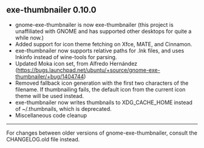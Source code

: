 ## exe-thumbnailer 0.10.0

- gnome-exe-thumbnailer is now exe-thumbnailer (this project is unaffiliated with GNOME and has supported other desktops for quite a while now.)
- Added support for icon theme fetching on Xfce, MATE, and Cinnamon.
- exe-thumbnailer now supports relative paths for .lnk files, and uses lnkinfo instead of wine-tools for parsing.
- Updated Moka icon set, from Alfredo Hernández (https://bugs.launchpad.net/ubuntu/+source/gnome-exe-thumbnailer/+bug/1404744)
- Removed fallback icon generation with the first two characters of the filename. If thumbnailing fails, the default icon from the current icon theme will be used instead.
- exe-thumbnailer now writes thumbnails to XDG_CACHE_HOME instead of ~/.thumbnails, which is deprecated.
- Miscellaneous code cleanup

----

For changes between older versions of gnome-exe-thumbnailer, consult the CHANGELOG.old file instead.
